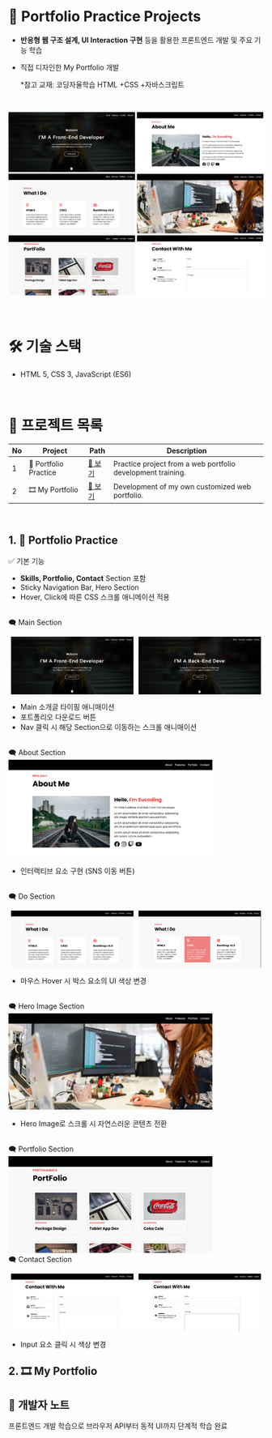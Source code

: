 # 📃 Portfolio Practice Projects
- **반응형 웹 구조 설계, UI Interaction 구현** 등을 활용한 프론트엔드 개발 및 주요 기능 학습
- 직접 디자인한 My Portfolio 개발

  *참고 교재: 코딩자율학습 HTML +CSS +자바스크립트

<br>

![1_1](./rdme_images/practice_pages.png)


<br>

# 🛠 기술 스택

- HTML 5, CSS 3, JavaScript (ES6)

<br>

# 🎯 프로젝트 목록
| No | Project | Path | Description |
|------|--------------------|-----------|------|
| 1 | 🎵 Portfolio Practice | [🔗 보기](./cozadan-practice) | Practice project from a web portfolio development training.  |
| 2 | 🎞 My Portfolio | [🔗 보기](./) | Development of my own customized web portfolio. |

<br>

## 1. 🎵 Portfolio Practice

✅ 기본 기능
- **Skills, Portfolio, Contact** Section 포함
- Sticky Navigation Bar, Hero Section
- Hover, Click에 따른 CSS 스크롤 애니메이션 적용

<br>
<caption>🗨 Main Section</caption>
<br>

<p style="display: flex; justify-content: center; gap: 2%;">
  <img src="./rdme_images/1_1.JPG" alt="Main_Frontend" width="48%" />
  <img src="./rdme_images/1_2.JPG" alt="Main_Backend" width="48%" />
</p>

- Main 소개글 타이핑 애니매이션
- 포트폴리오 다운로드 버튼
- Nav 클릭 시 해당 Section으로 이동하는 스크롤 애니매이션

<br>
<caption>🗨 About Section</caption>
<br>

<img src="./rdme_images/2about.JPG" alt="About Me" width="80%" />

- 인터랙티브 요소 구현 (SNS 이동 버튼)

<br>
<caption>🗨 Do Section</caption>
<br>

<p style="display: flex; justify-content: center; gap: 2%;">
  <img src="./rdme_images/3do.JPG" alt="What I Do" width="48%" />
  <img src="./rdme_images/3_2.JPG" alt="What I Do_Hover" width="48%" />
</p>

- 마우스 Hover 시 박스 요소의 UI 색상 변경

<br>
<caption>🗨 Hero Image Section</caption>
<br>

<img src="./rdme_images/4bgimg.JPG" alt="Main Image" width="80%" />

- Hero Image로 스크롤 시 자연스러운 콘텐츠 전환

<br>
<caption>🗨 Portfolio Section</caption>
<br>

<img src="./rdme_images/5pf.JPG" alt="PortFolio" width="80%" />


<br>
<caption>🗨 Contact Section</caption>
<br>

<p style="display: flex; justify-content: center; gap: 2%;">
  <img src="./rdme_images/6contact.JPG" alt="Contact With Me" width="48%" />
  <img src="./rdme_images/6_2.JPG" alt="Contact With Me_Click" width="48%" />
</p>

- Input 요소 클릭 시 색상 변경

## 2. 🎞 My Portfolio

## 👤 개발자 노트
프론트엔드 개발 학습으로 브라우저 API부터 동적 UI까지 단계적 학습 완료

